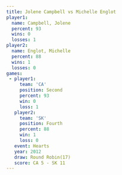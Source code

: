 ```yaml
---
title: Jolene Campbell vs Michelle Englot
player1:                
  name: Campbell, Jolene
  percent: 93           
  wins: 0               
  losses: 1             
player2:                
  name: Englot, Michelle
  percent: 88           
  wins: 1               
  losses: 0             
games:
 - player1:          
     team: 'CA'      
     position: Second
     percent: 93     
     win: 0          
     loss: 1         
   player2:          
     team: 'SK'      
     position: Fourth
     percent: 88     
     win: 1          
     loss: 0         
   event: Hearts        
   year: 2012           
   draw: Round Robin(17)
   score: CA 5 - SK 11  
---
```

